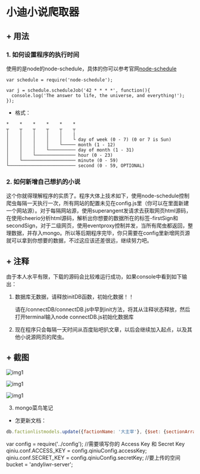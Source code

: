 # 小迪小说爬取器

## + 用法
### 1. 如何设置程序的执行时间
使用的是node的node-schedule，具体的你可以参考官网[node-schedule](https://www.npmjs.com/package/node-schedule#recurrence-rule-scheduling)

```
var schedule = require('node-schedule');

var j = schedule.scheduleJob('42 * * * *', function(){
  console.log('The answer to life, the universe, and everything!');
});
```
  + 格式：
```
*    *    *    *    *    *
┬    ┬    ┬    ┬    ┬    ┬
│    │    │    │    │    |
│    │    │    │    │    └ day of week (0 - 7) (0 or 7 is Sun)
│    │    │    │    └───── month (1 - 12)
│    │    │    └────────── day of month (1 - 31)
│    │    └─────────────── hour (0 - 23)
│    └──────────────────── minute (0 - 59)
└───────────────────────── second (0 - 59, OPTIONAL)
```

### 2. 如何新增自己想扒的小说

这个你就得理解程序的实质了。程序大体上技术如下，使用node-schedule控制爬虫每隔一天执行一次，所有网站的配置未见在config.js里（你可以在里面新建一个网站源）。对于每隔网站源，使用superangent发请求去获取网页html源码，在使用cheerio分析html源码，解析出你想要的数据所在的标签-firstSign和secondSign，对于二级网页，使用eventproxy控制并发，当所有爬虫都返回，整理数据，并存入mongo。所以等后期程序完毕，你只需要在config里新增网页源就可以拿到你想要的数据，不过这应该还差很远，继续努力吧。


## + 注释

由于本人水平有限，下载的源码会比较难运行成功，如果console中看到如下输出：

1. 数据库无数据，请释放initDB函数，初始化数据！！

   请在/connectDB/connectDB.js中早到init方法，将其从注释状态释放，然后打开terminal输入node connectDB.js初始化数据库

2. 现在程序只会每隔一天时间从百度贴吧扒文章，以后会继续加入起点，以及其他小说源网页的爬虫。

## + 截图

![img1](http://res.cloudinary.com/idwzx/image/upload/v1472804218/Screenshot_from_2016-09-02_16-16-13_m0psdb.png)

![img1](http://res.cloudinary.com/idwzx/image/upload/v1472804354/Screenshot_from_2016-09-02_16-19-02_fzdmpk.png)

![img1](http://res.cloudinary.com/idwzx/image/upload/v1472804324/Screenshot_from_2016-09-02_16-18-13_f7rulp.png)

3. mongo菜鸟笔记
+ 怎更新文档：
```javascript
db.factionlistmodels.update({factionName: '大主宰'}, {$set: {sectionArray:  [....]}});
```
var config = require('../config');
//需要填写你的 Access Key 和 Secret Key
qiniu.conf.ACCESS_KEY = config.qiniuConfig.accessKey;
qiniu.conf.SECRET_KEY = config.qiniuConfig.secretKey;
//要上传的空间
bucket = 'andyliwr-server';